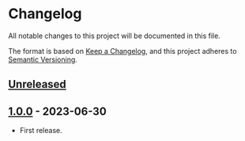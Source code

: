 # Changelog

All notable changes to this project will be documented in this file.

The format is based on [Keep a Changelog](https://keepachangelog.com/en/1.0.0/),
and this project adheres to [Semantic Versioning](https://semver.org/spec/v2.0.0.html).

## [Unreleased]

## [1.0.0] - 2023-06-30

- First release.

[unreleased]: https://github.com/pronamic/wp-pronamic-woocommerce-payment-gateways-fees-suggest/compare/v1.0.0...HEAD
[1.0.0]: https://github.com/pronamic/wp-pronamic-woocommerce-payment-gateways-fees-suggest/releases/tag/v1.0.0
